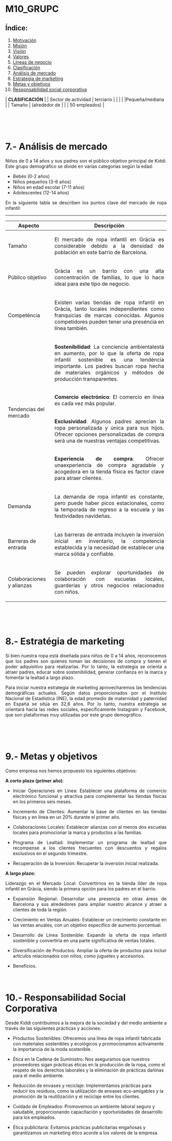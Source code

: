 # M10_GRUPC

## Índice:

1. [Motivación](#motivación)
2. [Misión](#misión)
3. [Visión](#visión)
4. [Valores](#valores)
5. [Líneas de negocio](#líneas-de-negocio)
6. [Clasificación](#clasificación)
7. [Análisis de mercado](#análisis-de-mercado)
8. [Estrategia de marketing](#estrategia-de-marketing)
9. [Metas y objetivos](#metas-y-objetivos)
10. [Responsabilidad social corporativa](#responsabilidad-social-corporativa)



|         **CLASIFICACIÓN**           |
| Sector de actividad |  terciario    |
|                                     |
|                    |Pequeña/mediana |
|        Tamaño      | (alrededor de  |
|                    |  50 empleados) |

<br><br><br>

# 7.- Análisis de mercado

<p style="text-align: justify;">Niños de 0 a 14 años y sus padres son el público objetivo principal de Kiddi. Este grupo demográfico se divide en varias categorías según la edad:

- Bebés (0-2 años)
- Niños pequeños (3-6 años)
- Niños en edad escolar (7-11 años)
- Adolescentes (12-14 años)

<p style="text-align: justify;">En la siguiente tabla se describen los puntos clave del mercado de ropa infantil:

<br>

---
| **Aspecto** |       **Descripción**                      
|---|-
| Tamaño | <p style="text-align: justify;">El mercado de ropa infantil en Gràcia es considerable debido a la densidad de población en este barrio de Barcelona.      
| Público objetivo | <p style="text-align: justify;">Gràcia es un barrio con una alta concentración de familias, lo que lo hace ideal para este tipo de negocio.    
| Competéncia | <p style="text-align: justify;">Existen varias tiendas de ropa infantil en Gràcia, tanto locales independientes como franquicias de marcas conocidas. Algunos competidores pueden tener una preséncia en línea también. 
| Tendencias del mercado | <p style="text-align: justify;">**Sostenibilidad**: La conciencia ambientalestá en aumento, por lo que la oferta de ropa infantil sostenible es una tendéncia importante. Los padres buscan ropa hecha de materiales orgánicos y métodos de producción transparentes.<br><br> <p style="text-align: justify;">**Comercio electrónico**: El comercio en línea es cada vez más popular. <br><br> <p style="text-align: justify;">**Exclusividad**: Algunos padres aprecian la ropa personalizada y única para sus hijos. Ofrecer opciones personalizadas de compra será una de nuestras ventajas competitivas. <br><br> <p style="text-align: justify;">**Experiencia de compra**: Ofrecer unaexperiencia de compra agradable y acogedora en la tienda física es factor clave para atraer clientes. 
| Demanda | <p style="text-align: justify;">La demanda de ropa infantil es constante, pero puede haber picos estacionales, como la temporada de regreso a la escuela y las festividades navideñas.
| Barreras de entrada | <p style="text-align: justify;">Las barreras de entrada incluyen la inversión inicial en inventario, la competencia establecida y la necesidad de establecer una marca sólida y confiable.
| Colaboraciones y alianzas | <p style="text-align: justify;">Se pueden explorar oportunidades de colaboración con escuelas locales, guarderías y otros negocios relacionados con niños.

<br><br><br>

# 8.- Estratégia de marketing

<p style="text-align: justify;">
Si bien nuestra ropa está diseñada para niños de 0 a 14 años, reconocemos que los padres son quienes toman las decisiones de compra y tienen el poder adquisitivo para realizarlas. Por lo tanto, la estrategia se orienta a atraer padres, educar sobre sostenibilidad, generar confianza en la marca y fomentar la lealtad a largo plazo.

<p style="text-align: justify;">
Para iniciar nuestra estrategia de marketing aprovecharemos las tendencias demográficas actuales. Según datos proporcionados por el Instituto Nacional de Estadística (INE), la edad promedio de maternidad y paternidad en España se sitúa en 32,6 años. Por lo tanto, nuestra estrategia se orientará hacia las redes sociales, específicamente Instagram y Facebook, que son plataformas muy utilizadas por este grupo demográfico.

<br><br><br>

# 9.- Metas y objetivos

Como empresa nos hemos propuesto los siguientes objetivos:

**A corto plazo (primer año)**:

- <p style="text-align: justify;">Iniciar Operaciones en Línea: Establecer una plataforma de comercio electrónico funcional y atractiva para complementar las tiendas físicas en los primeros seis meses.

- <p style="text-align: justify;">Incremento de Clientes: Aumentar la base de clientes en las tiendas físicas y en línea en un 20% durante el primer año.

- <p style="text-align: justify;">Colaboraciones Locales: Establecer alianzas con al menos dos escuelas locales para promocionar la marca y productos a las familias.

- <p style="text-align: justify;">Programa de Lealtad: Implementar un programa de lealtad que recompense a los clientes frecuentes con descuentos y regalos exclusivos en el segundo trimestre.

- <p style="text-align: justify;">Recuperación de la Inversión: Recuperar la inversión inicial realizada.



**A largo plazo:**

<p style="text-align: justify;">Liderazgo en el Mercado Local: Convertirnos en la tienda líder de ropa infantil en Gràcia, siendo la primera opción para los padres en el barrio.

- <p style="text-align: justify;">Expansión Regional: Desarrollar una presencia en otras áreas de Barcelona y sus alrededores para ampliar nuestro alcance y atraer a clientes de toda la región.

- <p style="text-align: justify;">Crecimiento en Ventas Anuales: Establecer un crecimiento constante en las ventas anuales, con un objetivo específico de aumento porcentual.

- <p style="text-align: justify;">Desarrollo de Línea Sostenible: Expandir la oferta de ropa infantil sostenible y convertirla en una parte significativa de ventas totales.

- <p style="text-align: justify;">Diversificación de Productos: Ampliar la oferta de productos para incluir artículos relacionados con niños, como juguetes y accesorios.

- Beneficios.
<br><br><br>

# 10.- Responsabilidad Social Corporativa

Desde Kiddi contribuimos a la mejora de la sociedad y del medio ambiente a través de las siguientes prácticas y acciones:

- Productos Sostenibles: Ofrecemos una línea de ropa infantil fabricada con materiales sostenibles y ecológicos y promocionamos activamente la importancia de la moda sostenible.

- Ética en la Cadena de Suministro: Nos aseguramos que nuestros proveedores sigan prácticas éticas en la producción de la ropa, como el respeto de los derechos laborales y la eliminación de prácticas dañinas para el medio ambiente.

- Reducción de envases y reciclaje: Implementamos prácticas para reducir los residuos, como la utilización de envases eco-amigables y la promoción de la reutilización y el reciclaje entre los clientes.

- Cuidado de Empleados: Promovemos un ambiente laboral seguro y saludable, proporcionando capacitación y oportunidades de desarrollo para los empleados.

- Ética publicitaria: Evitamos prácticas publicitarias engañosas y garantizamos un marketing ético acorde a los valores de la empresa.



